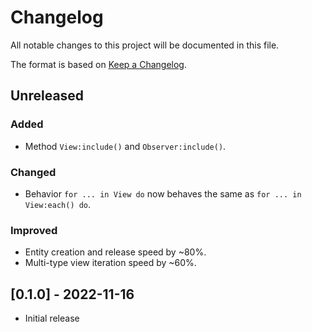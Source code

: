 # Changelog

All notable changes to this project will be documented in this file.

The format is based on [Keep a Changelog](https://keepachangelog.com/en/1.0.0/).

## Unreleased

### Added

- Method `View:include()` and `Observer:include()`.

### Changed

- Behavior `for ... in View do` now behaves the same as `for ... in View:each() do`.

### Improved

- Entity creation and release speed by ~80%.
- Multi-type view iteration speed by ~60%.

## [0.1.0] - 2022-11-16

- Initial release
